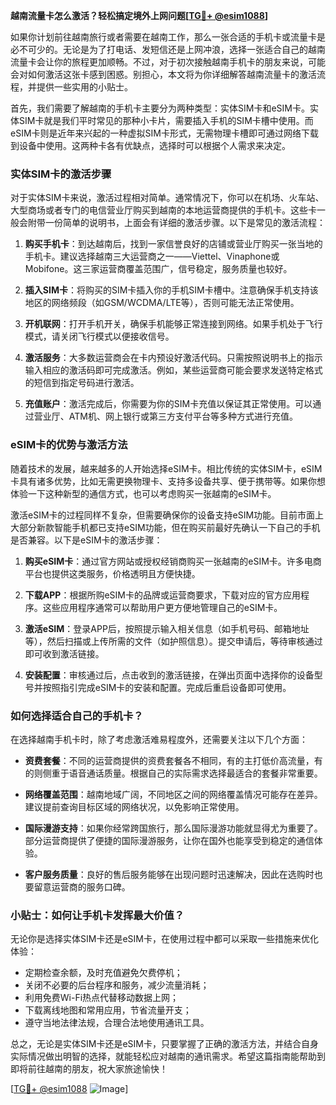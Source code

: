 **越南流量卡怎么激活？轻松搞定境外上网问题[[TG💪+ @esim1088](https://t.me/s/esim1088)]**

如果你计划前往越南旅行或者需要在越南工作，那么一张合适的手机卡或流量卡是必不可少的。无论是为了打电话、发短信还是上网冲浪，选择一张适合自己的越南流量卡会让你的旅程更加顺畅。不过，对于初次接触越南手机卡的朋友来说，可能会对如何激活这张卡感到困惑。别担心，本文将为你详细解答越南流量卡的激活流程，并提供一些实用的小贴士。

首先，我们需要了解越南的手机卡主要分为两种类型：实体SIM卡和eSIM卡。实体SIM卡就是我们平时常见的那种小卡片，需要插入手机的SIM卡槽中使用。而eSIM卡则是近年来兴起的一种虚拟SIM卡形式，无需物理卡槽即可通过网络下载到设备中使用。这两种卡各有优缺点，选择时可以根据个人需求来决定。

### 实体SIM卡的激活步骤

对于实体SIM卡来说，激活过程相对简单。通常情况下，你可以在机场、火车站、大型商场或者专门的电信营业厅购买到越南的本地运营商提供的手机卡。这些卡一般会附带一份简单的说明书，上面会有详细的激活步骤。以下是常见的激活流程：

1. **购买手机卡**：到达越南后，找到一家信誉良好的店铺或营业厅购买一张当地的手机卡。建议选择越南三大运营商之一——Viettel、Vinaphone或Mobifone。这三家运营商覆盖范围广，信号稳定，服务质量也较好。
   
2. **插入SIM卡**：将购买的SIM卡插入你的手机SIM卡槽中。注意确保手机支持该地区的网络频段（如GSM/WCDMA/LTE等），否则可能无法正常使用。

3. **开机联网**：打开手机开关，确保手机能够正常连接到网络。如果手机处于飞行模式，请关闭飞行模式以便接收信号。

4. **激活服务**：大多数运营商会在卡内预设好激活代码。只需按照说明书上的指示输入相应的激活码即可完成激活。例如，某些运营商可能会要求发送特定格式的短信到指定号码进行激活。

5. **充值账户**：激活完成后，你需要为你的SIM卡充值以保证其正常使用。可以通过营业厅、ATM机、网上银行或第三方支付平台等多种方式进行充值。

### eSIM卡的优势与激活方法

随着技术的发展，越来越多的人开始选择eSIM卡。相比传统的实体SIM卡，eSIM卡具有诸多优势，比如无需更换物理卡、支持多设备共享、便于携带等。如果你想体验一下这种新型的通信方式，也可以考虑购买一张越南的eSIM卡。

激活eSIM卡的过程同样不复杂，但需要确保你的设备支持eSIM功能。目前市面上大部分新款智能手机都已支持eSIM功能，但在购买前最好先确认一下自己的手机是否兼容。以下是eSIM卡的激活步骤：

1. **购买eSIM卡**：通过官方网站或授权经销商购买一张越南的eSIM卡。许多电商平台也提供这类服务，价格透明且方便快捷。

2. **下载APP**：根据所购eSIM卡的品牌或运营商要求，下载对应的官方应用程序。这些应用程序通常可以帮助用户更方便地管理自己的eSIM卡。

3. **激活eSIM**：登录APP后，按照提示输入相关信息（如手机号码、邮箱地址等），然后扫描或上传所需的文件（如护照信息）。提交申请后，等待审核通过即可收到激活链接。

4. **安装配置**：审核通过后，点击收到的激活链接，在弹出页面中选择你的设备型号并按照指引完成eSIM卡的安装和配置。完成后重启设备即可使用。

### 如何选择适合自己的手机卡？

在选择越南手机卡时，除了考虑激活难易程度外，还需要关注以下几个方面：

- **资费套餐**：不同的运营商提供的资费套餐各不相同，有的主打低价高流量，有的则侧重于语音通话质量。根据自己的实际需求选择最适合的套餐非常重要。
  
- **网络覆盖范围**：越南地域广阔，不同地区之间的网络覆盖情况可能存在差异。建议提前查询目标区域的网络状况，以免影响正常使用。

- **国际漫游支持**：如果你经常跨国旅行，那么国际漫游功能就显得尤为重要了。部分运营商提供了便捷的国际漫游服务，让你在国外也能享受到稳定的通信体验。

- **客户服务质量**：良好的售后服务能够在出现问题时迅速解决，因此在选购时也要留意运营商的服务口碑。

### 小贴士：如何让手机卡发挥最大价值？

无论你是选择实体SIM卡还是eSIM卡，在使用过程中都可以采取一些措施来优化体验：

- 定期检查余额，及时充值避免欠费停机；
- 关闭不必要的后台程序和服务，减少流量消耗；
- 利用免费Wi-Fi热点代替移动数据上网；
- 下载离线地图和常用应用，节省流量开支；
- 遵守当地法律法规，合理合法地使用通讯工具。

总之，无论是实体SIM卡还是eSIM卡，只要掌握了正确的激活方法，并结合自身实际情况做出明智的选择，就能轻松应对越南的通讯需求。希望这篇指南能帮助到即将前往越南的朋友，祝大家旅途愉快！

[[TG💪+ @esim1088](https://t.me/s/esim1088) ![Image](https://i.postimg.cc/4NQfJmqS/Snipaste-2025-05-13-00-14-12.png)]